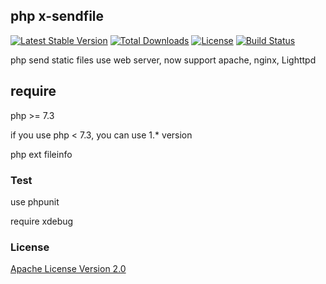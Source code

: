 ## php x-sendfile


[![Latest Stable Version](https://poser.pugx.org/songlipeng2003/php-x-sendfile/v/stable)](https://packagist.org/packages/songlipeng2003/php-x-sendfile) [![Total Downloads](https://poser.pugx.org/songlipeng2003/php-x-sendfile/downloads)](https://packagist.org/packages/songlipeng2003/php-x-sendfile) [![License](https://poser.pugx.org/songlipeng2003/php-x-sendfile/license)](https://packagist.org/packages/songlipeng2003/php-x-sendfile) [![Build Status](https://travis-ci.org/songlipeng2003/php-x-sendfile.svg?branch=develop)](https://travis-ci.org/songlipeng2003/php-x-sendfile)

php send static files use web server, now support apache, nginx, Lighttpd

## require
php >= 7.3

if you use php < 7.3, you can use 1.* version

php ext fileinfo

### Test
use phpunit

require xdebug

### License

[Apache License Version 2.0](https://github.com/songlipeng2003/php-x-sendfile/blob/master/LICENSE.md)
